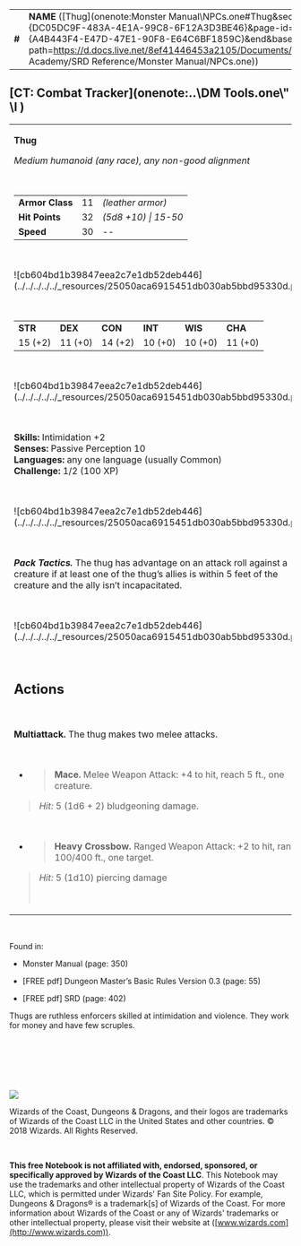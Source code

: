 |        |                                                                                                                                                                                                                                                                                    |        |        |        |     |       |        |
|--------|------------------------------------------------------------------------------------------------------------------------------------------------------------------------------------------------------------------------------------------------------------------------------------|--------|--------|--------|-----|-------|--------|
| **\#** | **NAME** ([Thug](onenote:Monster Manual\\NPCs.one#Thug&section-id={DC05DC9F-483A-4E1A-99C8-6F12A3D3BE46}&page-id={A4B443F4-E47D-47E1-90F8-E64C6BF1859C}&end&base-path=https://d.docs.live.net/8ef41446453a2105/Documents/Adventure Academy/SRD Reference/Monster Manual/NPCs.one)) | **11** | **32** | **32** | \-  | Notes | 100 XP |

## [CT: Combat Tracker](onenote:..\\DM Tools.one\\" \l )

<table><tbody><tr class="odd"><td><p><strong>Thug</strong></p><p><em>Medium humanoid (any race), any non-good alignment</em></p><p> </p><table><tbody><tr class="odd"><td><strong>Armor Class</strong></td><td>11</td><td><em>(leather armor)</em></td></tr><tr class="even"><td><strong>Hit Points</strong></td><td>32</td><td><em>(5d8 +10) | 15-50</em></td></tr><tr class="odd"><td><strong>Speed</strong></td><td>30</td><td>--</td></tr></tbody></table><p> </p><p>![cb604bd1b39847eea2c7e1db52deb446](../../../../../_resources/25050aca6915451db030ab5bbd95330d.png)</p><p> </p><table><tbody><tr class="odd"><td><strong>STR</strong></td><td><strong>DEX</strong></td><td><strong>CON</strong></td><td><strong>INT</strong></td><td><strong>WIS</strong></td><td><strong>CHA</strong></td></tr><tr class="even"><td>15 (+2)</td><td>11 (+0)</td><td>14 (+2)</td><td>10 (+0)</td><td>10 (+0)</td><td>11 (+0)</td></tr></tbody></table><p> </p><p>![cb604bd1b39847eea2c7e1db52deb446](../../../../../_resources/25050aca6915451db030ab5bbd95330d.png)</p><p> </p><p><strong>Skills:</strong> Intimidation +2<br />
<strong>Senses:</strong> Passive Perception 10<br />
<strong>Languages:</strong> any one language (usually Common)<br />
<strong>Challenge:</strong> 1/2 (100 XP)</p><p> </p><p>![cb604bd1b39847eea2c7e1db52deb446](../../../../../_resources/25050aca6915451db030ab5bbd95330d.png)</p><p> </p><p><em><strong>Pack Tactics.</strong></em> The thug has advantage on an attack roll against a creature if at least one of the thug’s allies is within 5 feet of the creature and the ally isn’t incapacitated.</p><p> </p><p>![cb604bd1b39847eea2c7e1db52deb446](../../../../../_resources/25050aca6915451db030ab5bbd95330d.png)</p><p> </p><h2 id="actions"><strong>Actions</strong></h2><p> </p><p><strong>Multiattack.</strong> The thug makes two melee attacks.</p><p> </p><ul><li><blockquote><p><strong>Mace.</strong> Melee Weapon Attack: +4 to hit, reach 5 ft., one creature.</p></blockquote></li></ul><blockquote><p><em>Hit:</em> 5 (1d6 + 2) bludgeoning damage.</p></blockquote><p> </p><ul><li><blockquote><p><strong>Heavy Crossbow.</strong> Ranged Weapon Attack: +2 to hit, range 100/400 ft., one target.</p></blockquote></li></ul><blockquote><p><em>Hit:</em> 5 (1d10) piercing damage</p><p> </p></blockquote></td></tr></tbody></table>

 

Found in:

-   Monster Manual (page: 350)

-   \[FREE pdf\] Dungeon Master’s Basic Rules Version 0.3 (page: 55)

-   \[FREE pdf\] SRD (page: 402)

Thugs are ruthless enforcers skilled at intimidation and violence. They work for money and have few scruples.

 

 

 

![](tmp\media\image2.png)

Wizards of the Coast, Dungeons & Dragons, and their logos are trademarks of Wizards of the Coast LLC in the United States and other countries. © 2018 Wizards. All Rights Reserved.

 

**This free Notebook is not affiliated with, endorsed, sponsored, or specifically approved by Wizards of the Coast LLC**. This Notebook may use the trademarks and other intellectual property of Wizards of the Coast LLC, which is permitted under Wizards' Fan Site Policy. For example, Dungeons & Dragons® is a trademark\[s\] of Wizards of the Coast. For more information about Wizards of the Coast or any of Wizards' trademarks or other intellectual property, please visit their website at ([www.wizards.com](http://www.wizards.com)).
